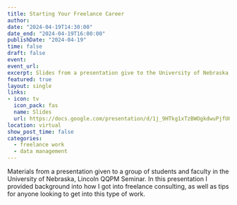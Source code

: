 ```yaml
---
title: Starting Your Freelance Career
author:
date: "2024-04-19T14:30:00"
date_end: "2024-04-19T16:00:00"
publishDate: "2024-04-19"
time: false
draft: false
event: 
event_url: 
excerpt: Slides from a presentation give to the University of Nebraska, Lincoln QQPM Seminar.
featured: true
layout: single
links:
- icon: tv
  icon_pack: fas
  name: Slides
  url: https://docs.google.com/presentation/d/1j_9HTkg1xTzBWOgkdwuPjfUQNr3knNq9
location: virtual 
show_post_time: false
categories:
  - freelance work
  - data management
---
```


Materials from a presentation given to a group of students and faculty in the University of Nebraska, Lincoln QQPM Seminar. In this presentation I provided background into how I got into freelance consulting, as well as tips for anyone looking to get into this type of work.
